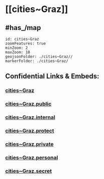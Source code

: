# [[cities~Graz]] 


## #has_/map  



```leaflet
id: cities~Graz
zoomFeatures: true 
minZoom: 2 
maxZoom: 18
geojsonFolder: ./cities~Graz//
markerFolder: ./cities~Graz/
```


## Confidential Links & Embeds: 

### [cities~Graz](/_Standards/Earth/Continent/Europe/Europe~Central/Austria/Austrias_States/Steiermark/counties~SM/Graz/cities~Graz.md) 

### [cities~Graz.public](/_public/Earth/Continent/Europe/Europe~Central/Austria/Austrias_States/Steiermark/counties~SM/Graz/cities~Graz.public.md) 

### [cities~Graz.internal](/_internal/Earth/Continent/Europe/Europe~Central/Austria/Austrias_States/Steiermark/counties~SM/Graz/cities~Graz.internal.md) 

### [cities~Graz.protect](/_protect/Earth/Continent/Europe/Europe~Central/Austria/Austrias_States/Steiermark/counties~SM/Graz/cities~Graz.protect.md) 

### [cities~Graz.private](/_private/Earth/Continent/Europe/Europe~Central/Austria/Austrias_States/Steiermark/counties~SM/Graz/cities~Graz.private.md) 

### [cities~Graz.personal](/_personal/Earth/Continent/Europe/Europe~Central/Austria/Austrias_States/Steiermark/counties~SM/Graz/cities~Graz.personal.md) 

### [cities~Graz.secret](/_secret/Earth/Continent/Europe/Europe~Central/Austria/Austrias_States/Steiermark/counties~SM/Graz/cities~Graz.secret.md)

